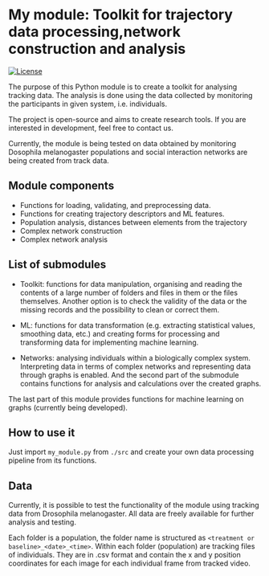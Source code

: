 # My module: Toolkit for trajectory data processing,network construction and analysis

[![License](https://img.shields.io/badge/license-BSD--3%20Clause-green)](https://github.com/milanXpetrovic/my_module/blob/main/LICENSE.md)


The purpose of this Python module is to create a toolkit for analysing tracking data. The analysis is done using the data collected by monitoring the participants in given system, i.e. individuals. 

The project is open-source and aims to create research tools. If you are interested in development, feel free to contact us.

Currently, the module is being tested on data obtained by monitoring Dosophila melanogaster populations and social interaction networks are being created from track data.

## Module components
- Functions for loading, validating, and preprocessing data.
- Functions for creating trajectory descriptors and ML features.
- Population analysis, distances between elements from the trajectory
- Complex network construction
- Complex network analysis

## List of submodules

- Toolkit: functions for data manipulation, organising and reading the contents of a large number of folders and files in them or the files themselves.
Another option is to check the validity of the data or the missing records and the possibility to clean or correct them.

- ML: functions for data transformation (e.g. extracting statistical values, smoothing data, etc.) and creating forms for processing and transforming data for implementing machine learning.

- Networks: analysing individuals within a biologically complex system.
Interpreting data in terms of complex networks and representing data through graphs is enabled. And the second part of the submodule contains functions for analysis and calculations over the created graphs.

The last part of this module provides functions for machine learning on graphs (currently being developed).

## How to use it

Just import `my_module.py` from `./src` and create your own data processing pipeline from its functions.

## Data

Currently, it is possible to test the functionality of the module using tracking data from Drosophila melanogaster. All data are freely available for further analysis and testing.

Each folder is a population, the folder name is structured as `<treatment or baseline>_<date>_<time>`. Within each folder (population) are tracking files of individuals. They are in .csv format and contain the x and y position coordinates for each image for each individual frame from tracked video.
